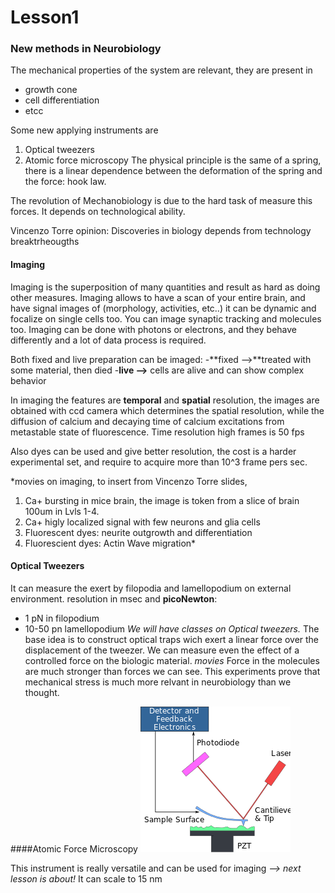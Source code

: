 Lesson1
=======

### New methods in Neurobiology
The mechanical properties of the system are relevant, they are present in
* growth cone
* cell differentiation
* etcc

Some new applying instruments are
1. Optical tweezers
2. Atomic force microscopy
The physical principle is the same of a spring, there is a linear dependence between the deformation of the spring and the force:
hook law.

The revolution of Mechanobiology is due to the hard task of measure this forces. It depends on technological ability.

Vincenzo Torre opinion: Discoveries in biology depends from technology breaktrheougths

#### Imaging
Imaging is the superposition of many quantities and result as hard as doing other measures.
Imaging allows to have a scan of your entire brain, and have signal images of (morphology, activities, etc..) it can be dynamic and focalize on single cells too.
You can image synaptic tracking and molecules too.
Imaging can be done with photons or electrons, and they behave differently and a lot of data process is required.

Both fixed and live preparation can be imaged:
-**fixed -->**treated with some material, then died
-**live  -->**  cells are alive and can show complex behavior

In imaging the features are **temporal** and **spatial** resolution, the images are obtained with ccd camera which determines the spatial resolution, while the diffusion of calcium and decaying time of calcium excitations from metastable state of fluorescence. Time resolution high frames is 50 fps

Also dyes can be used and give better resolution, the cost is a harder experimental set, and require to acquire more than 10^3 frame pers sec.

*movies on imaging, to insert from Vincenzo Torre slides,
1. Ca+ bursting in mice brain, the image is token from a slice of brain 100um in Lvls 1-4.
2. Ca+ higly localized signal with few neurons and glia cells
3. Fluorescent dyes:  neurite outgrowth and differentiation
4. Fluorescient dyes: Actin Wave migration*

#### Optical Tweezers

It can measure the exert by filopodia and lamellopodium on external environment.
resolution in msec and **picoNewton**:
- 1 pN in filopodium
- 10-50 pn lamellopodium
*We will have classes on Optical tweezers.*
The base idea is to construct optical traps wich exert a linear force over the displacement of the tweezer. We can measure even the effect of a controlled force on the biologic material.
*movies*
Force in the molecules are much stronger than forces we can see. This experiments prove that mechanical stress is much more relvant in neurobiology than we thought.

####Atomic Force Microscopy
![](./images/Afm.png)

This instrument is really versatile and can be used for imaging *--> next lesson is about!* It can scale to 15 nm

